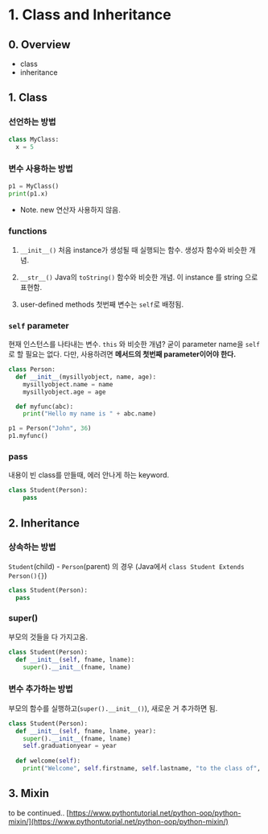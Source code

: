 # 1. Class and Inheritance

## 0. Overview
* class
* inheritance

## 1. Class
### 선언하는 방법
```py
class MyClass:
  x = 5
```
### 변수 사용하는 방법
```py
p1 = MyClass()
print(p1.x)
```
* Note. new 연산자 사용하지 않음. 

### functions
1. `__init__()`
처음 instance가 생성될 때 실행되는 함수. 
생성자 함수와 비슷한 개념. 

2. `__str__()`
Java의 `toString()` 함수와 비슷한 개념. 
이 instance 를 string 으로 표현함. 

3. user-defined methods
첫번째 변수는 `self`로 배정됨. 

### `self` parameter
현재 인스턴스를 나타내는 변수. `this` 와 비슷한 개념?
굳이 parameter name을 `self`로 할 필요는 없다. 다만, 사용하려면 **메서드의 첫번째 parameter이어야 한다.** 

```py
class Person:
  def __init__(mysillyobject, name, age):
    mysillyobject.name = name
    mysillyobject.age = age

  def myfunc(abc):
    print("Hello my name is " + abc.name)

p1 = Person("John", 36)
p1.myfunc()
```

### pass
내용이 빈 class를 만들때, 에러 안나게 하는 keyword. 
```py
class Student(Person):
	pass
```
## 2. Inheritance
### 상속하는 방법
`Student`(child) - `Person`(parent) 의 경우
(Java에서 `class Student Extends Person(){}`)
```py
class Student(Person):
  pass
```

### super()
부모의 것들을 다 가지고옴. 
```py
class Student(Person):
  def __init__(self, fname, lname):
    super().__init__(fname, lname)
```

### 변수 추가하는 방법
부모의 함수를 실행하고(`super().__init__()`), 새로운 거 추가하면 됨. 
```py
class Student(Person):
  def __init__(self, fname, lname, year):
    super().__init__(fname, lname)
    self.graduationyear = year
    
  def welcome(self):
    print("Welcome", self.firstname, self.lastname, "to the class of", self.graduationyear)
```


## 3. Mixin
to be continued.. [https://www.pythontutorial.net/python-oop/python-mixin/](https://www.pythontutorial.net/python-oop/python-mixin/)